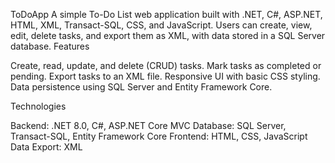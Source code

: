 ToDoApp
A simple To-Do List web application built with .NET, C#, ASP.NET, HTML, XML, Transact-SQL, CSS, and JavaScript. Users can create, view, edit, delete tasks, and export them as XML, with data stored in a SQL Server database.
Features

Create, read, update, and delete (CRUD) tasks.
Mark tasks as completed or pending.
Export tasks to an XML file.
Responsive UI with basic CSS styling.
Data persistence using SQL Server and Entity Framework Core.

Technologies

Backend: .NET 8.0, C#, ASP.NET Core MVC
Database: SQL Server, Transact-SQL, Entity Framework Core
Frontend: HTML, CSS, JavaScript
Data Export: XML



